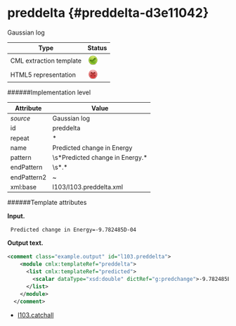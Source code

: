 # preddelta {#preddelta-d3e11042}

Gaussian log


| Type                                                                                                                                                | Status                                                                                                                                              |
|----|----|
| CML extraction template                                                                                                                             | ![](/imgs/Total.png)                                                                                                                                |
| HTML5 representation                                                                                                                                | ![](/imgs/None.png)                                                                                                                                 |

######Implementation level

| Attribute                                                                                                                                           | Value                                                                                                                                               |
|----|----|
| *source*                                                                                                                                            | Gaussian log                                                                                                                                        |
| id                                                                                                                                                  | preddelta                                                                                                                                           |
| repeat                                                                                                                                              | \*                                                                                                                                                  |
| name                                                                                                                                                | Predicted change in Energy                                                                                                                          |
| pattern                                                                                                                                             | \\s\*Predicted change in Energy.\*                                                                                                                  |
| endPattern                                                                                                                                          | \\s\*.\*                                                                                                                                            |
| endPattern2                                                                                                                                         | \~                                                                                                                                                  |
| xml:base                                                                                                                                            | l103/l103.preddelta.xml                                                                                                                             |

######Template attributes

**Input.**

     Predicted change in Energy=-9.782485D-04
      

**Output text.**

```xml
<comment class="example.output" id="l103.preddelta">
    <module cmlx:templateRef="preddelta">
      <list cmlx:templateRef="predicted">
        <scalar dataType="xsd:double" dictRef="g:predchange">-9.782485E-4</scalar>
      </list>
    </module>
  </comment>
```

-   [l103.catchall](/out/md/cml/gaussian_log/l103.catchall-d3e11052.md)
